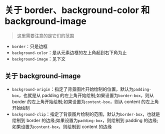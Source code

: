# 关于 border、background-color 和 background-image

> 这里需要注意的是它们的范围

-   `border`：只是边框
-   `background-color`：是从元素边框的左上角起到右下角为止
-   `background-image`：见下文

## 关于 background-image

-   `background-origin`：指定了背景图片开始绘制的位置，默认为`padding-box`，也就是从 padding 的左上角开始绘制;如果设置为`border-box`，则从 border 的左上角开始绘制;如果设置为`content-box`，则从 content 的左上角开始绘制
-   `background-clip`：指定了背景图片绘制的范围，默认为`border-box`，也就是绘制到 border 的边缘;如果设置为`padding-box`，则绘制到 padding 的边缘;如果设置为`content-box`，则绘制到 content 的边缘
